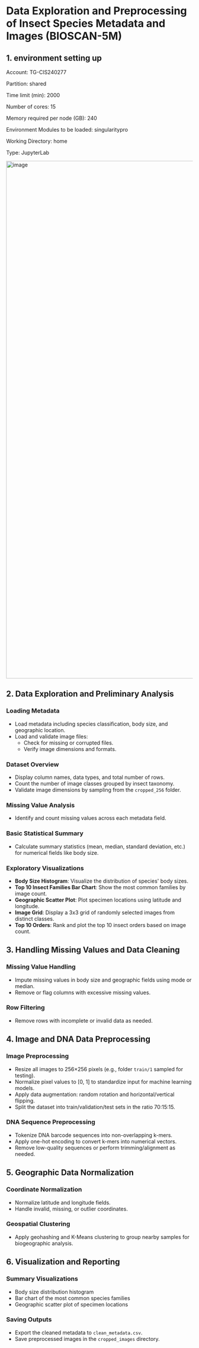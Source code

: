 # Data Exploration and Preprocessing of Insect Species Metadata and Images (BIOSCAN-5M)

## 1. environment setting up
Account: TG-CIS240277

Partition: shared

Time limit (min): 2000

Number of cores: 15

Memory required per node (GB): 240

Environment Modules to be loaded: singularitypro

Working Directory: home

Type: JupyterLab

<img width="1397" alt="image" src="https://github.com/user-attachments/assets/90277034-b8ca-48cd-87a9-01a570dbd4bf" />

## 2. Data Exploration and Preliminary Analysis

### **Loading Metadata**
- Load metadata including species classification, body size, and geographic location.
- Load and validate image files:
  - Check for missing or corrupted files.
  - Verify image dimensions and formats.

### **Dataset Overview**
- Display column names, data types, and total number of rows.
- Count the number of image classes grouped by insect taxonomy.
- Validate image dimensions by sampling from the `cropped_256` folder.

### **Missing Value Analysis**
- Identify and count missing values across each metadata field.

### **Basic Statistical Summary**
- Calculate summary statistics (mean, median, standard deviation, etc.) for numerical fields like body size.

### **Exploratory Visualizations**
- **Body Size Histogram**: Visualize the distribution of species' body sizes.
- **Top 10 Insect Families Bar Chart**: Show the most common families by image count.
- **Geographic Scatter Plot**: Plot specimen locations using latitude and longitude.
- **Image Grid**: Display a 3x3 grid of randomly selected images from distinct classes.
- **Top 10 Orders**: Rank and plot the top 10 insect orders based on image count.

## 3. Handling Missing Values and Data Cleaning

### **Missing Value Handling**
- Impute missing values in body size and geographic fields using mode or median.
- Remove or flag columns with excessive missing values.

### **Row Filtering**
- Remove rows with incomplete or invalid data as needed.

## 4. Image and DNA Data Preprocessing

### **Image Preprocessing**
- Resize all images to 256×256 pixels (e.g., folder `train/1` sampled for testing).
- Normalize pixel values to [0, 1] to standardize input for machine learning models.
- Apply data augmentation: random rotation and horizontal/vertical flipping.
- Split the dataset into train/validation/test sets in the ratio 70:15:15.

### **DNA Sequence Preprocessing**
- Tokenize DNA barcode sequences into non-overlapping k-mers.
- Apply one-hot encoding to convert k-mers into numerical vectors.
- Remove low-quality sequences or perform trimming/alignment as needed.

## 5. Geographic Data Normalization

### **Coordinate Normalization**
- Normalize latitude and longitude fields.
- Handle invalid, missing, or outlier coordinates.

### **Geospatial Clustering**
- Apply geohashing and K-Means clustering to group nearby samples for biogeographic analysis.

## 6. Visualization and Reporting

### **Summary Visualizations**
- Body size distribution histogram
- Bar chart of the most common species families
- Geographic scatter plot of specimen locations

### **Saving Outputs**
- Export the cleaned metadata to `clean_metadata.csv`.
- Save preprocessed images in the `cropped_images` directory.
